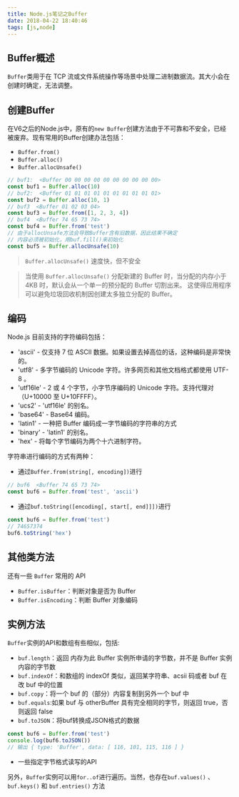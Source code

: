 ```yaml
---
title: Node.js笔记之Buffer
date: 2018-04-22 18:40:46
tags: [js,node]
---
```

## Buffer概述
`Buffer`类用于在 TCP 流或文件系统操作等场景中处理二进制数据流。其大小会在创建时确定，无法调整。

## 创建Buffer
在V6之后的Node.js中，原有的`new Buffer`创建方法由于不可靠和不安全，已经被废弃。现有常用的Buffer创建办法包括：

* `Buffer.from()`
* `Buffer.alloc()`
* `Buffer.allocUnsafe()` 

```javascript
// buf1:  <Buffer 00 00 00 00 00 00 00 00 00 00>
const buf1 = Buffer.alloc(10)
// buf2:  <Buffer 01 01 01 01 01 01 01 01 01 01>
const buf2 = Buffer.alloc(10, 1)
// buf3  <Buffer 01 02 03 04>
const buf3 = Buffer.from([1, 2, 3, 4])
// buf4  <Buffer 74 65 73 74>
const buf4 = Buffer.from('test')
// 由于allocUnsafe方法会导致Buffer含有旧数据，因此结果不确定
// 内容必须被初始化，用buf.fill()来初始化
const buf5 = Buffer.allocUnsafe(10)
```
> `Buffer.allocUnsafe()` 速度快，但不安全

> 当使用 `Buffer.allocUnsafe()` 分配新建的 Buffer 时，当分配的内存小于 4KB 时，默认会从一个单一的预分配的 Buffer 切割出来。 这使得应用程序可以避免垃圾回收机制因创建太多独立分配的 Buffer。


## 编码
Node.js 目前支持的字符编码包括：
* 'ascii' - 仅支持 7 位 ASCII 数据。如果设置去掉高位的话，这种编码是非常快的。
* 'utf8' - 多字节编码的 Unicode 字符。许多网页和其他文档格式都使用 UTF-8 。
* 'utf16le' - 2 或 4 个字节，小字节序编码的 Unicode 字符。支持代理对（U+10000 至 U+10FFFF）。
* 'ucs2' - 'utf16le' 的别名。
* 'base64' - Base64 编码。
* 'latin1' - 一种把 Buffer 编码成一字节编码的字符串的方式
* 'binary' - 'latin1' 的别名。
* 'hex' - 将每个字节编码为两个十六进制字符。

字符串进行编码的方式有两种：
* 通过`Buffer.from(string[, encoding])`进行
```javascript
// buf6  <Buffer 74 65 73 74>
const buf6 = Buffer.from('test', 'ascii')
```
* 通过`buf.toString([encoding[, start[, end]]])`进行
```javascript
const buf6 = Buffer.from('test')
// 74657374
buf6.toString('hex')
```
## 其他类方法
还有一些 `Buffer` 常用的 API
* `Buffer.isBuffer`：判断对象是否为 Buffer
* `Buffer.isEncoding`：判断 Buffer 对象编码

## 实例方法
`Buffer`实例的API和数组有些相似，包括:
* `buf.length`：返回 内存为此 Buffer 实例所申请的字节数，并不是 Buffer 实例内容的字节数
* `buf.indexOf`：和数组的 indexOf 类似，返回某字符串、acsii 码或者 buf 在改 buf 中的位置
* `buf.copy`：将一个 buf 的（部分）内容复制到另外一个 buf 中
* `buf.equals`:如果 buf 与 otherBuffer 具有完全相同的字节，则返回 true，否则返回 false
* `buf.toJSON`：将buf转换成JSON格式的数据
```javascript
const buf6 = Buffer.from('test')
console.log(buf6.toJSON())
// 输出 { type: 'Buffer', data: [ 116, 101, 115, 116 ] }
```
* 一些指定字节格式读写的API

另外，`Buffer`实例可以用`for..of`进行遍历。当然，也存在`buf.values()` 、`buf.keys()` 和 `buf.entries()` 方法
